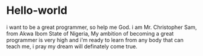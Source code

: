 # Hello-world
i want to be a great programmer, so help me God.
i am Mr. Christopher Sam, from Akwa Ibom State of Nigeria, My ambition of becoming a great programmer is very high and i'm ready to learn from any body that can teach me, i pray my dream will definately come true.
